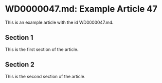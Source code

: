 # WD0000047.md: Example Article 47

This is an example article with the id WD0000047.md.
## Section 1

This is the first section of the article.
## Section 2

This is the second section of the article.
